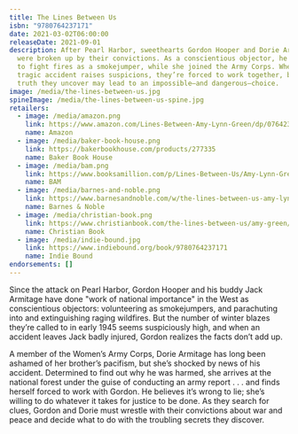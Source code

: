 ```yaml
---
title: The Lines Between Us
isbn: "9780764237171"
date: 2021-03-02T06:00:00
releaseDate: 2021-09-01
description: After Pearl Harbor, sweethearts Gordon Hooper and Dorie Armitage
  were broken up by their convictions. As a conscientious objector, he went west
  to fight fires as a smokejumper, while she joined the Army Corps. When a
  tragic accident raises suspicions, they’re forced to work together, but the
  truth they uncover may lead to an impossible—and dangerous—choice.
image: /media/the-lines-between-us.jpg
spineImage: /media/the-lines-between-us-spine.jpg
retailers:
  - image: /media/amazon.png
    link: https://www.amazon.com/Lines-Between-Amy-Lynn-Green/dp/0764237179/
    name: Amazon
  - image: /media/baker-book-house.png
    link: https://bakerbookhouse.com/products/277335
    name: Baker Book House
  - image: /media/bam.png
    link: https://www.booksamillion.com/p/Lines-Between-Us/Amy-Lynn-Green/9780764237171?id=8146067149628
    name: BAM
  - image: /media/barnes-and-noble.png
    link: https://www.barnesandnoble.com/w/the-lines-between-us-amy-lynn-green/1138791237
    name: Barnes & Noble
  - image: /media/christian-book.png
    link: https://www.christianbook.com/the-lines-between-us/amy-green/9780764237171/pd/237177
    name: Christian Book
  - image: /media/indie-bound.jpg
    link: https://www.indiebound.org/book/9780764237171
    name: Indie Bound
endorsements: []
---
```


Since the attack on Pearl Harbor, Gordon Hooper and his buddy Jack Armitage have done "work of national importance" in the West as conscientious objectors: volunteering as smokejumpers, and parachuting into and extinguishing raging wildfires. But the number of winter blazes they’re called to in early 1945 seems suspiciously high, and when an accident leaves Jack badly injured, Gordon realizes the facts don’t add up.

A member of the Women’s Army Corps, Dorie Armitage has long been ashamed of her brother’s pacifism, but she’s shocked by news of his accident. Determined to find out why he was harmed, she arrives at the national forest under the guise of conducting an army report . . . and finds herself forced to work with Gordon. He believes it’s wrong to lie; she’s willing to do whatever it takes for justice to be done. As they search for clues, Gordon and Dorie must wrestle with their convictions about war and peace and decide what to do with the troubling secrets they discover.
